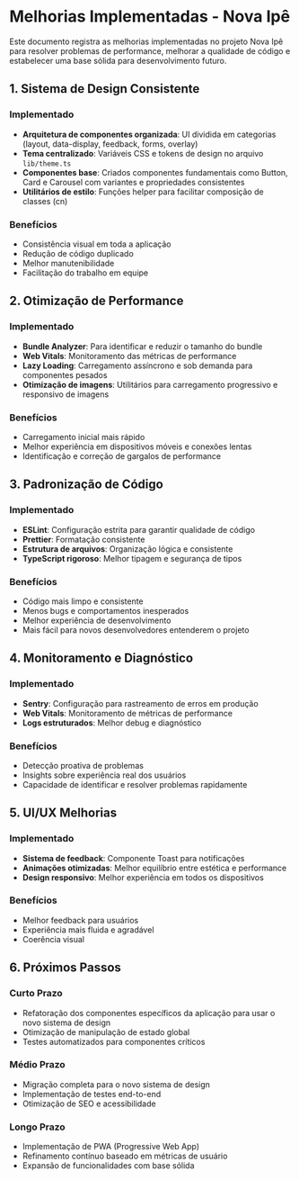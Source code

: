 # Melhorias Implementadas - Nova Ipê

Este documento registra as melhorias implementadas no projeto Nova Ipê para resolver problemas de performance, melhorar a qualidade de código e estabelecer uma base sólida para desenvolvimento futuro.

## 1. Sistema de Design Consistente

### Implementado
- **Arquitetura de componentes organizada**: UI dividida em categorias (layout, data-display, feedback, forms, overlay)
- **Tema centralizado**: Variáveis CSS e tokens de design no arquivo `lib/theme.ts`
- **Componentes base**: Criados componentes fundamentais como Button, Card e Carousel com variantes e propriedades consistentes
- **Utilitários de estilo**: Funções helper para facilitar composição de classes (cn)

### Benefícios
- Consistência visual em toda a aplicação
- Redução de código duplicado
- Melhor manutenibilidade
- Facilitação do trabalho em equipe

## 2. Otimização de Performance

### Implementado
- **Bundle Analyzer**: Para identificar e reduzir o tamanho do bundle
- **Web Vitals**: Monitoramento das métricas de performance
- **Lazy Loading**: Carregamento assíncrono e sob demanda para componentes pesados
- **Otimização de imagens**: Utilitários para carregamento progressivo e responsivo de imagens

### Benefícios
- Carregamento inicial mais rápido
- Melhor experiência em dispositivos móveis e conexões lentas
- Identificação e correção de gargalos de performance

## 3. Padronização de Código

### Implementado
- **ESLint**: Configuração estrita para garantir qualidade de código
- **Prettier**: Formatação consistente
- **Estrutura de arquivos**: Organização lógica e consistente
- **TypeScript rigoroso**: Melhor tipagem e segurança de tipos

### Benefícios
- Código mais limpo e consistente
- Menos bugs e comportamentos inesperados
- Melhor experiência de desenvolvimento
- Mais fácil para novos desenvolvedores entenderem o projeto

## 4. Monitoramento e Diagnóstico

### Implementado
- **Sentry**: Configuração para rastreamento de erros em produção
- **Web Vitals**: Monitoramento de métricas de performance
- **Logs estruturados**: Melhor debug e diagnóstico

### Benefícios
- Detecção proativa de problemas
- Insights sobre experiência real dos usuários
- Capacidade de identificar e resolver problemas rapidamente

## 5. UI/UX Melhorias

### Implementado
- **Sistema de feedback**: Componente Toast para notificações
- **Animações otimizadas**: Melhor equilíbrio entre estética e performance
- **Design responsivo**: Melhor experiência em todos os dispositivos

### Benefícios
- Melhor feedback para usuários
- Experiência mais fluida e agradável
- Coerência visual

## 6. Próximos Passos

### Curto Prazo
- Refatoração dos componentes específicos da aplicação para usar o novo sistema de design
- Otimização de manipulação de estado global
- Testes automatizados para componentes críticos

### Médio Prazo
- Migração completa para o novo sistema de design
- Implementação de testes end-to-end
- Otimização de SEO e acessibilidade

### Longo Prazo
- Implementação de PWA (Progressive Web App)
- Refinamento contínuo baseado em métricas de usuário
- Expansão de funcionalidades com base sólida
